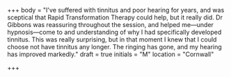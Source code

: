 +++
body = "I've suffered with tinnitus and poor hearing for years, and was sceptical that Rapid Transformation Therapy could help, but it really did. Dr Gibbons was reassuring throughout the session, and helped me—under hypnosis—come to and understanding of why I had specifically developed tinnitus. This was really surprising, but in that moment I knew that I could choose not have tinnitus any longer. The ringing has gone, and my hearing has improved markedly."
draft = true
initials = "M"
location = "Cornwall"

+++
